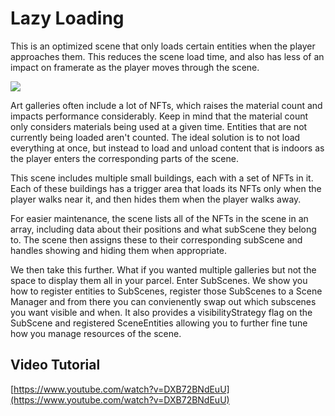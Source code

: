 # Lazy Loading

This is an optimized scene that only loads certain entities when the player approaches them. This reduces the scene load time, and also has less of an impact on framerate as the player moves through the scene.

![](screenshot/screenshot.gif)

Art galleries often include a lot of NFTs, which raises the material count and impacts performance considerably. Keep in mind that the material count only considers materials being used at a given time. Entities that are not currently being loaded aren't counted. The ideal solution is to not load everything at once, but instead to load and unload content that is indoors as the player enters the corresponding parts of the scene.

This scene includes multiple small buildings, each with a set of NFTs in it. Each of these buildings has a trigger area that loads its NFTs only when the player walks near it, and then hides them when the player walks away.

For easier maintenance, the scene lists all of the NFTs in the scene in an array, including data about their positions and what subScene they belong to. The scene then assigns these to their corresponding subScene and handles showing and hiding them when appropriate.

We then take this further.  What if you wanted multiple galleries but not the space to display them all in your parcel.  Enter SubScenes.   We show you how to register entities to SubScenes, register those SubScenes to a Scene Manager and from there you can convienently swap out which subscenes you want visible and when.  It also provides a visibilityStrategy flag on the SubScene and registered SceneEntities allowing you to further fine tune how you manage resources of the scene.

## Video Tutorial

[https://www.youtube.com/watch?v=DXB72BNdEuU](https://www.youtube.com/watch?v=DXB72BNdEuU)



